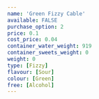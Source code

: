 ```yaml
---
name: 'Green Fizzy Cable'
available: FALSE
purchase_option: 2
price: 0.1
cost_price: 0.04
container_water_weight: 919
container_sweets_weight: 0
weight: 0
type: [Fizzy]
flavour: [Sour]
colour: [Green]
free: [Alcohol]
---
```

